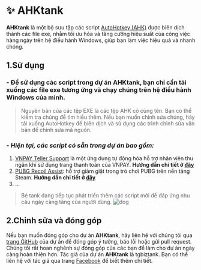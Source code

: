 
# ✨ AHKtank
**AHKtank** là một bộ sưu tập các script [AutoHotkey (AHK)](https://www.autohotkey.com/) được biên dịch thành các file exe, nhằm tối ưu hóa và tăng cường hiệu suất của công việc hàng ngày trên hệ điều hành Windows, giúp bạn làm việc hiệu quả và nhanh chóng.

## 1.Sử dụng

### - Để sử dụng các script trong dự án **AHKtank**, bạn chỉ cần tải xuống các file exe tương ứng và chạy chúng trên hệ điều hành Windows của mình.

> Nguyên bản của các tệp EXE là các tệp AHK có cùng tên. Bạn có thể kiểm
> tra chúng để tìm hiểu thêm. Nếu bạn muốn chỉnh sửa chúng, hãy tải
> xuống AutoHotkey để biên dịch và sử dụng các trình chỉnh sửa văn bản
> để chỉnh sửa mã nguồn.

### *- Hiện tại, các script có sẵn trong dự án bao gồm:*

1. [VNPAY Teller Support]([https://github.com/tgbiztank/AHKtank/raw/main/exe/VNPAY_Teller_Support/VNPAY_Teller_Support.exe](https://github.com/tgbiztank/AHKtank/raw/main/exe/VNPAY_Teller_Support/VNPAY.exe)) là một ứng dụng tự động hóa hỗ trợ nhân viên thu ngân khi sử dụng trang thanh toán của VNPAY.
**Hướng dẫn chi tiết ở [đây](https://github.com/tgbiztank/AHKtank/tree/main/exe/VNPAY_Teller_Support)**
2. [PUBG Recoil Assist](https://github.com/tgbiztank/AHKtank/blob/main/exe/PUBG_Weapon_Recoil_Reducer/PUBG_Weapon_Recoil_Reducer.exe?raw=true): hỗ trợ giảm giật trong trò chơi PUBG trên nền tảng Steam.
**Hướng dẫn chi tiết ở [đây](https://github.com/tgbiztank/AHKtank/tree/main/exe/PUBG_Weapon_Recoil_Reducer)**
3. ...

> Bé tank đang tiếp tục phát triển thêm các script mới để đáp ứng nhu cầu ngày càng tăng của người dùng.
![dog](https://cdn.pixabay.com/animation/2022/12/05/15/23/15-23-06-837_512.gif)

## 2.Chỉnh sửa và đóng góp

Nếu bạn muốn đóng góp cho dự án **AHKtank**, hãy liên hệ với chúng tôi qua [trang GitHub](https://github.com/tgbiztank/AHKtank) của dự án để đóng góp ý tưởng, báo lỗi hoặc gửi pull request. Chúng tôi rất hoan nghênh sự đóng góp của các bạn để làm cho dự án ngày càng hoàn thiện hơn.
Tác giả của dự án **AHKtank** là tgbiztank. Bạn có thể liên hệ với tác giả qua trang [Facebook](https://www.fb.com/tgbiztank) để biết thêm chi tiết.
